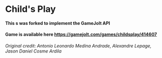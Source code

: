 # Child's Play
#### This s was forked to implement the GameJolt API
#### Game is available here https://gamejolt.com/games/childsplay/414607
###### Original credit: Antonio Leonardo Medina Andrade, Alexandre Lepage, Jason Daniel Cosme Ardila
